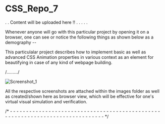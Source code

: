 # CSS_Repo_7

. . Content will be uploaded here !! . . . . .

Whenever anyone will go with this particular project by opening it on a browser, one can see or notice the following things as shown below as a demography --

This particulalar project describes how to implement basic as well as advanced CSS Animation properties in various context as an element for beautifying in case of any kind of webpage building.

/........./


![Screenshot_1](https://user-images.githubusercontent.com/65014749/88548406-aef30a00-d03c-11ea-8e4d-e8d501ac7341.png)



All the respective screenshots are attached within the images folder as well as created/shown here as browser view, which will be effective for one's virtual visual simulation and verification.

/* - - - - - - - - - - - - - - - - - - - - - - - - - - - - - - - - - - - - - - - - - - - - - - - - - - - - - - - - - - - - - - - - - - -  - - - - - - - - - - - */
